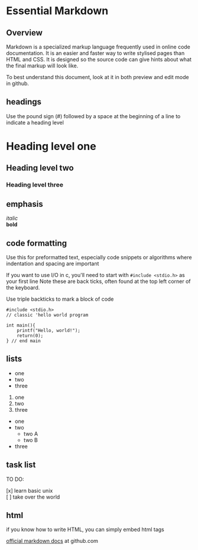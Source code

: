 # Essential Markdown

## Overview

Markdown is a specialized markup language frequently used in online code 
documentation.  It is an easier and faster way to write stylised pages than
HTML and CSS.   It is designed so the source code can give hints about what
the final markup will look like.

To best understand this document, look at it in both preview and edit mode
in github.

## headings

Use the pound sign (\#) followed by a space at the beginning of a line to indicate
a heading level

# Heading level one
## Heading level two
### Heading level three

## emphasis

*italic*  
**bold**

## code formatting
Use this for preformatted text, especially code snippets or algorithms
where indentation and spacing are important


If you want to use I/O in c, you'll need to start with `#include <stdio.h>` as your first line
Note these are back ticks, often found at the top left corner of the keyboard.

Use triple backticks to mark a block of code
```
#include <stdio.h>
// classic 'hello world program

int main(){
    printf("Hello, world!");
    return(0);
} // end main

```

## lists

* one
* two
* three

1. one
1. two
1. three

* one
* two
  * two A
  * two B
* three

## task list
TO DO:

[x] learn basic unix  
[ ] take over the world

## html

if you know how to write HTML, you can simply embed html tags
<br />

<a href = "https://docs.github.com/en/get-started/writing-on-github/getting-started-with-writing-and-formatting-on-github/basic-writing-and-formatting-syntax">official markdown docs</a> at github.com


